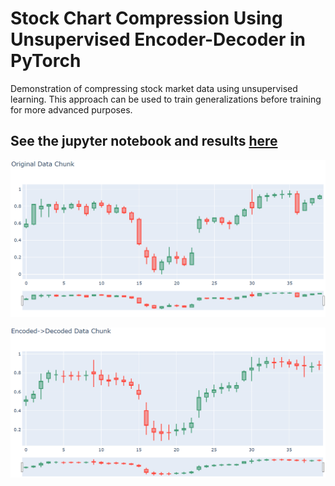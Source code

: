 # Stock Chart Compression Using Unsupervised Encoder-Decoder in PyTorch
Demonstration of compressing stock market data using unsupervised learning.  This approach can be used to train generalizations before training for more advanced purposes.

## See the jupyter notebook and results [here](https://gkaye-machine-learning.s3.amazonaws.com/README.html)

![Input](/example_input_1.PNG)



![Input](/example_output_1.PNG)
